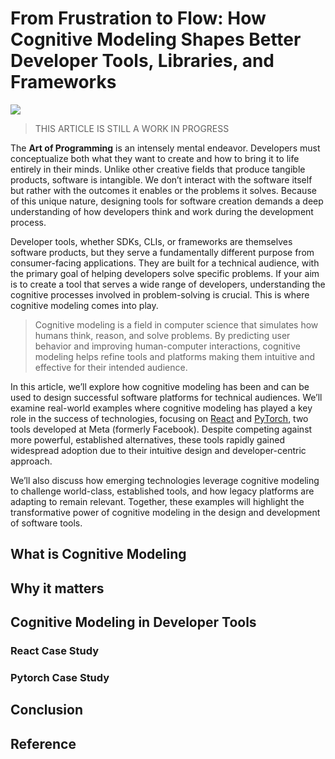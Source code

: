 # From Frustration to Flow: How Cognitive Modeling Shapes Better Developer Tools, Libraries, and Frameworks

![](https://infiniticube.com/wp-content/uploads/2024/05/20-Key-Elements-for-Real-Life-Applications-of-Cognitive-Models-2.webp)

> THIS ARTICLE IS STILL A WORK IN PROGRESS

The **Art of Programming** is an intensely mental endeavor. Developers must conceptualize both what they want to create and how to bring it to life entirely in their minds. Unlike other creative fields that produce tangible products, software is intangible. We don’t interact with the software itself but rather with the outcomes it enables or the problems it solves. Because of this unique nature, designing tools for software creation demands a deep understanding of how developers think and work during the development process.

Developer tools, whether SDKs, CLIs, or frameworks are themselves software products, but they serve a fundamentally different purpose from consumer-facing applications. They are built for a technical audience, with the primary goal of helping developers solve specific problems. If your aim is to create a tool that serves a wide range of developers, understanding the cognitive processes involved in problem-solving is crucial. This is where cognitive modeling comes into play.

> Cognitive modeling is a field in computer science that simulates how humans think, reason, and solve problems. By predicting user behavior and improving human-computer interactions, cognitive modeling helps refine tools and platforms making them intuitive and effective for their intended audience.

In this article, we’ll explore how cognitive modeling has been and can be used to design successful software platforms for technical audiences. We’ll examine real-world examples where cognitive modeling has played a key role in the success of technologies, focusing on [React](https://react.dev/) and [PyTorch](https://pytorch.org/), two tools developed at Meta (formerly Facebook). Despite competing against more powerful, established alternatives, these tools rapidly gained widespread adoption due to their intuitive design and developer-centric approach.

We’ll also discuss how emerging technologies leverage cognitive modeling to challenge world-class, established tools, and how legacy platforms are adapting to remain relevant. Together, these examples will highlight the transformative power of cognitive modeling in the design and development of software tools.

## What is Cognitive Modeling

## Why it matters

## Cognitive Modeling in Developer Tools

### React Case Study

### Pytorch Case Study

## Conclusion

## Reference
